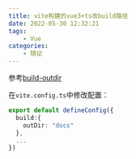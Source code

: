 ```yaml
---
title: vite构建的vue3+ts改build路径
date: 2022-05-30 12:32:21
tags: 
    - Vue
categories: 
    - 随记
---
```

参考[build-outdir](https://vitejs.dev/config/#build-outdir)

在`vite.config.ts`中修改配置：
```typescript
export default defineConfig({
  build:{
    outDir: "docs"
  },
  ...
})
```